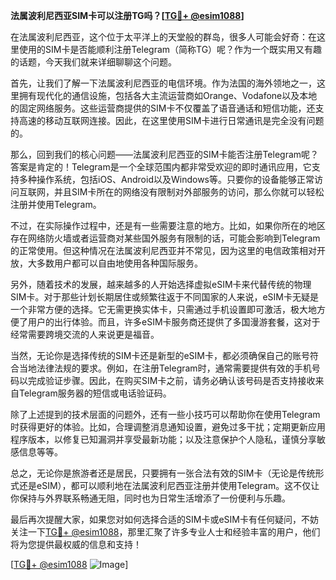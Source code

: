 **法属波利尼西亚SIM卡可以注册TG吗？[[TG💪+ @esim1088](https://t.me/s/esim1088)]**

在法属波利尼西亚，这个位于太平洋上的天堂般的群岛，很多人可能会好奇：在这里使用的SIM卡是否能顺利注册Telegram（简称TG）呢？作为一个既实用又有趣的话题，今天我们就来详细聊聊这个问题。

首先，让我们了解一下法属波利尼西亚的电信环境。作为法国的海外领地之一，这里拥有现代化的通信设施，包括各大主流运营商如Orange、Vodafone以及本地的固定网络服务。这些运营商提供的SIM卡不仅覆盖了语音通话和短信功能，还支持高速的移动互联网连接。因此，在这里使用SIM卡进行日常通讯是完全没有问题的。

那么，回到我们的核心问题——法属波利尼西亚的SIM卡能否注册Telegram呢？答案是肯定的！Telegram是一个全球范围内都非常受欢迎的即时通讯应用，它支持多种操作系统，包括iOS、Android以及Windows等。只要你的设备能够正常访问互联网，并且SIM卡所在的网络没有限制对外部服务的访问，那么你就可以轻松注册并使用Telegram。

不过，在实际操作过程中，还是有一些需要注意的地方。比如，如果你所在的地区存在网络防火墙或者运营商对某些国外服务有限制的话，可能会影响到Telegram的正常使用。但这种情况在法属波利尼西亚并不常见，因为这里的电信政策相对开放，大多数用户都可以自由地使用各种国际服务。

另外，随着技术的发展，越来越多的人开始选择虚拟eSIM卡来代替传统的物理SIM卡。对于那些计划长期居住或频繁往返于不同国家的人来说，eSIM卡无疑是一个非常方便的选择。它无需更换实体卡，只需通过手机设置即可激活，极大地方便了用户的出行体验。而且，许多eSIM卡服务商还提供了多国漫游套餐，这对于经常需要跨境交流的人来说更是福音。

当然，无论你是选择传统的SIM卡还是新型的eSIM卡，都必须确保自己的账号符合当地法律法规的要求。例如，在注册Telegram时，通常需要提供有效的手机号码以完成验证步骤。因此，在购买SIM卡之前，请务必确认该号码是否支持接收来自Telegram服务器的短信或电话验证码。

除了上述提到的技术层面的问题外，还有一些小技巧可以帮助你在使用Telegram时获得更好的体验。比如，合理调整消息通知设置，避免过多干扰；定期更新应用程序版本，以修复已知漏洞并享受最新功能；以及注意保护个人隐私，谨慎分享敏感信息等等。

总之，无论你是旅游者还是居民，只要拥有一张合法有效的SIM卡（无论是传统形式还是eSIM），都可以顺利地在法属波利尼西亚注册并使用Telegram。这不仅让你保持与外界联系畅通无阻，同时也为日常生活增添了一份便利与乐趣。

最后再次提醒大家，如果您对如何选择合适的SIM卡或eSIM卡有任何疑问，不妨关注一下[TG💪+ @esim1088](https://t.me/s/esim1088)，那里汇聚了许多专业人士和经验丰富的用户，他们将为您提供最权威的信息和支持！

[[TG💪+ @esim1088](https://t.me/s/esim1088) ![Image](https://i.postimg.cc/4NQfJmqS/Snipaste-2025-05-13-00-14-12.png)]